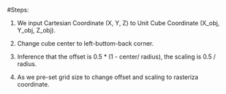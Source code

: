 
#Steps:

1. We input Cartesian Coordinate (X, Y, Z) to Unit Cube Coordinate (X_obj, Y_obj, Z_obj).  

2. Change cube center to left-buttom-back corner.  

3. Inference that the offset is 0.5 * (1 - center/ radius), the scaling is 0.5 / radius.  

4. As we pre-set grid size to change offset and scaling to rasteriza coordinate.
